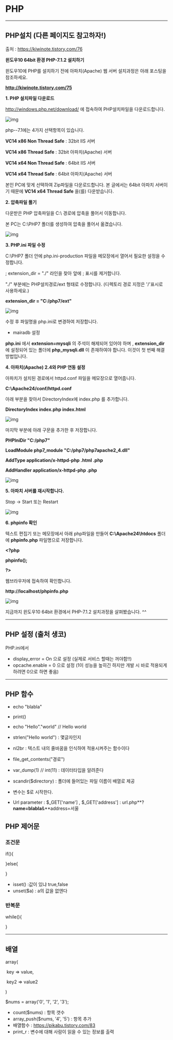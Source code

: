 # PHP

---

## PHP설치 (다른 페이지도 참고하자!)

출처 : https://kiwinote.tistory.com/76



**윈도우10 64bit 환경 PHP-7.1.2 설치하기**

윈도우10에 PHP를 설치하기 전에 아파치(Apache) 웹 서버 설치과정은 아래 포스팅을 참조하세요.

**http://kiwinote.tistory.com/75**







**1. PHP 설치파일 다운로드**



http://windows.php.net/download/ 에 접속하여 PHP설치파일을 다운로드합니다.



![img](PHP/2462E14558B652A118)





php--7.1에는 4가지 선택항목이 있습니다.

**VC14 x86 Non Thread Safe** : 32bit IIS 서버

**VC14 x86 Thread Safe** :  32bit 아파치(Apache) 서버

**VC14 x64 Non Thread Safe** :  64bit IIS 서버

**VC14 x64 Thread Safe** : 64bit 아파치(Apache) 서버



본인 PC에 맞게 선택하여 Zip파일을 다운로드합니다. 본 글에서는 64bit 아파치 서버이기 때문에 **VC14 x64 Thread Safe** 을(를) 다운받습니다.



**2. 압축파일 풀기**



다운받은 PHP 압축파일을 C:\ 경로에 압축을 풀어서 이동합니다.

본 PC는 C:\PHP7 폴더를 생성하여 압축을 풀어서 옮겼습니다.



![img](PHP/247E394558B6547E2D)





**3. PHP.ini 파일 수정**



C:\PHP7 폴더 안에 php.ini-production  파일을 메모장에서 열어서 필요한 설정을 수정합니다.

; extension_dir = "./" 라인을 찾아 앞에 ; 표시를 제거합니다.

"./" 부분에는 PHP설치경로/ext 형태로 수정합니다. (디렉토리 경로 지정은 '/'표시로 사용하세요.)

**extension_dir = "C:/php7/ext"**



![img](PHP/2504D04558B656041B)



수정 후 파일명을 php.ini로 변경하여 저장합니다.



- mairadb 설정

**php.ini** 에서 **extension=mysqli** 의 주석이 해제되어 있어야 하며 , **extension_dir** 에 설정되어 있는 폴더에 **php_mysqli.dll** 이 존재하여야 합니다. 이것이 첫 번째 해결 방법입니다.



**4. 아파치(Apache) 2.4와 PHP 연동 설정**



아파치가 설치된 경로에서 httpd.conf 파일을 메모장으로 열어줍니다.

**C:\Apache24/conf/httpd.conf**



아래 부분을 찾아서 DirectoryIndex에 index.php 를 추가합니다.

**<IfModule dir_module>**

  **DirectoryIndex index.php index.html**

**</IfModule>**



![img](PHP/273D4C3F58B658111A)



마지막 부분에 아래 구문을 추가한 후 저장합니다.

**PHPIniDir "C:/php7"**

**LoadModule php7_module "C:/php7/php7apache2_4.dll"**

**AddType application/x-httpd-php .html .php**

**AddHandler application/x-httpd-php .php**



![img](PHP/2565C93758B65C4819)







**5. 아파치 서버를 재시작합니다.**



Stop -> Start 또는 Restart



![img](PHP/2544C33C58B659BE13)





**6. phpinfo 확인**



텍스트 편집기 또는 메모장에서 아래 php파일을 만들어 **C:\Apache24\htdocs** 폴더에 **phpinfo.php** 파일명으로 저장합니다.

**<?php**

**phpinfo();**

**?>**



웹브라우저에 접속하여 확인합니다.

**http://localhost/phpinfo.php**



![img](PHP/2365C93758B65D061C)





지금까지 윈도우10 64bit 환경에서 PHP-7.1.2 설치과정을 살펴봤습니다. ^^

---

## PHP 설정 (출처 생코)

PHP.ini에서 

- display_error = On 으로 설정 (실제로 서비스 할때는 꺼야함!!)
- opcache.enable = 0 으로 설정 (1이 성능을 높히긴 하지만 개발 시 바로 적용되게 하려면 0으로 하면 좋음)

---

## PHP 함수

- echo "blabla"
- print()
- echo "Hello"."world"       // Hello world
- strlen("Hello world")     : 몇글자인지
- nl2br : 텍스트 내의 줄바꿈을 인식하여 적용시켜주는 함수이다
- file_get_contents("경로")
- var_dump(1)      //  int(11) : 데이터타입을 알려준다 
- scandir($directory) : 폴더에 들어있는 파일 이름이 배열로 제공



- 변수는 $로 시작한다.
- Url parameter :
  $_GET['name'] , $\_GET['address']   :  url.php**?**name=blabla**&**address=서울



## PHP 제어문

### 조건문

if(){

}else{

}

- isset() :값이 있냐 true,false
- unset($a) : a의 값을 없엔다 



### 반복문

while(){

}

---



## 배열

array(

​	key => value,

​	key2 => value2

)

$nums = array('0', '1', '2', '3');



- count($nums) : 항목 갯수
- array_push($nums, '4', '5') : 항목 추가
- 배열함수 : https://pikabu.tistory.com/83
- print_r : 변수에 대해 사람이 읽을 수 있는 정보를 출력









